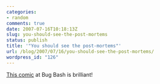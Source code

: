 ```yaml
---
categories:
- random
comments: true
date: 2007-07-16T10:18:13Z
slug: you-should-see-the-post-mortems
status: publish
title: '"You should see the post-mortems"'
url: /blog/2007/07/16/you-should-see-the-post-mortems/
wordpress_id: "126"
---
```


[This comic](http://www.bugbash.net/comic/113.html) at Bug Bash is brilliant!
